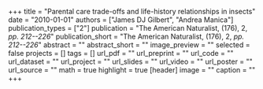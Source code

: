 +++
title = "Parental care trade-offs and life-history relationships in insects"
date = "2010-01-01"
authors = ["James DJ Gilbert", "Andrea Manica"]
publication_types = ["2"]
publication = "The American Naturalist, (176), 2, _pp. 212--226_"
publication_short = "The American Naturalist, (176), 2, _pp. 212--226_"
abstract = ""
abstract_short = ""
image_preview = ""
selected = false
projects = []
tags = []
url_pdf = ""
url_preprint = ""
url_code = ""
url_dataset = ""
url_project = ""
url_slides = ""
url_video = ""
url_poster = ""
url_source = ""
math = true
highlight = true
[header]
image = ""
caption = ""
+++
